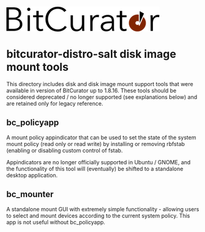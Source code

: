 ![Logo](https://github.com/BitCurator/bitcurator.github.io/blob/master/logos/BitCurator-Basic-400px.png)

# bitcurator-distro-salt disk image mount tools

This directory includes disk and disk image mount support tools that were available in version of BitCurator up to 1.8.16. These tools should be considered deprecated / no longer supported (see explanations below) and are retained only for legacy reference.

## bc_policyapp

A mount policy appindicator that can be used to set the state of the system mount policy (read only or read write) by installing or removing rbfstab (enabling or disabling custom control of fstab.

Appindicators are no longer officially supported in Ubuntu / GNOME, and the functionality of this tool will (eventually) be shifted to a standalone desktop application.

## bc_mounter

A standalone mount GUI with extremely simple functionality - allowing users to select and mount devices according to the current system policy. This app is not useful without bc_policyapp.
